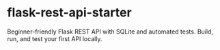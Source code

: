 # flask-rest-api-starter
Beginner-friendly Flask REST API with SQLite and automated tests. Build, run, and test your first API locally.
